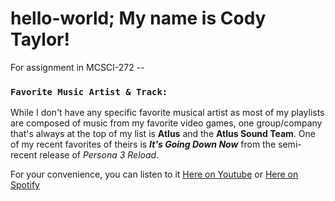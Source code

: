 # hello-world; My name is Cody Taylor!

 For assignment in MCSCI-272 --  
### `Favorite Music Artist & Track:`  
  While I don't have any specific favorite musical artist as most of my playlists are composed of music from my favorite video games, one group/company that's always at the top of my list is **Atlus** and the **Atlus Sound Team**. One of my recent favorites of theirs is ***It's Going Down Now*** from the semi-recent release of *Persona 3 Reload*.  
  
  For your convenience, you can listen to it [Here on Youtube](https://www.youtube.com/watch?v=2KuWjZD6PBA) or [Here on Spotify](https://open.spotify.com/track/3znIACSXPLn3HFCf7moZ28?si=c77a420c9ab64a8a)
